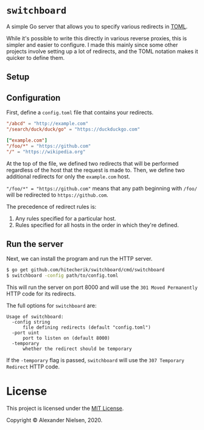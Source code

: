 # `switchboard`

A simple Go server that allows you to specify various redirects in
[TOML](https://toml.io).

While it's possible to write this directly in various reverse proxies, this is
simpler and easier to configure. I made this mainly since some other projects
involve setting up a lot of redirects, and the TOML notation makes it quicker
to define them.

## Setup

## Configuration

First, define a `config.toml` file that contains your redirects.

```toml
"/abcd" = "http://example.com"
"/search/duck/duck/go" = "https://duckduckgo.com"

["example.com"]
"/foo/*" = "https://github.com"
"/" = "https://wikipedia.org"
```

At the top of the file, we defined two redirects that will be performed
regardless of the host that the request is made to. Then, we define two
additional redirects for only the `example.com` host.

`"/foo/*" = "https://github.com"` means that any path beginning with `/foo/`
will be redirected to `https://github.com`.

The precedence of redirect rules is:

1. Any rules specified for a particular host.
2. Rules specified for all hosts in the order in which they're defined.

## Run the server

Next, we can install the program and run the HTTP server.

```bash
$ go get github.com/hitecherik/switchboard/cmd/switchboard
$ switchboard -config path/to/config.toml
```

This will run the server on port 8000 and will use the `301 Moved Permanently`
HTTP code for its redirects.

The full options for `switchboard` are:

```
Usage of switchboard:
  -config string
      file defining redirects (default "config.toml")
  -port uint
      port to listen on (default 8000)
  -temporary
      whether the redirect should be temporary
```

If the `-temporary` flag is passed, `switchboard` will use the
`307 Temporary Redirect` HTTP code.

# License

This project is licensed under the [MIT License](LICENSE.txt).

Copyright &copy; Alexander Nielsen, 2020.
